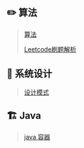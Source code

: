 ##  ✏️ 算法 ##

>  [算法](notes/Algorithm-menu.md)
>
>  [Leetcode刷题解析](notes/leetcode.md)

## 🎨 系统设计 ##

>  [设计模式](notes/Design-pattern.md)

## 🏗 Java ##
> [java 容器](notes/JAVA-Collection.md)

